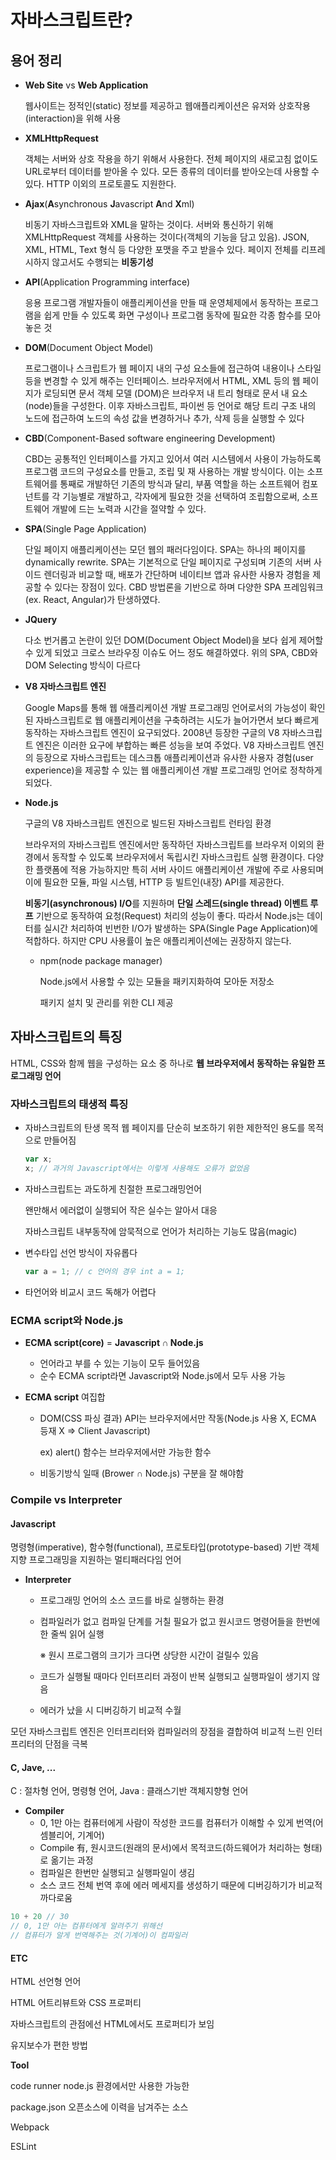 # 자바스크립트란?

## 용어 정리

- **Web Site** vs **Web Application**

  웹사이트는 정적인(static) 정보를 제공하고 웹애플리케이션은 유저와 상호작용(interaction)을 위해 사용

- **XMLHttpRequest**

  객체는 서버와 상호 작용을 하기 위해서 사용한다. 전체 페이지의 새로고침 없이도 URL로부터 데이터를 받아올 수 있다. 모든 종류의 데이터를 받아오는데 사용할 수 있다. HTTP 이외의 프로토콜도 지원한다.

- **Ajax**(**A**synchronous **J**avascript **A**nd **X**ml)

  비동기 자바스크립트와 XML을 말하는 것이다. 서버와 통신하기 위해 XMLHttpRequest 객체를 사용하는 것이다(객체의 기능을 담고 있음). JSON, XML, HTML, Text 형식 등 다양한 포맷을 주고 받을수 있다. 페이지 전체를 리프레시하지 않고서도 수행되는 **비동기성**

- **API**(Application Programming interface)

  응용 프로그램 개발자들이 애플리케이션을 만들 때 운영체제에서 동작하는 프로그램을 쉽게 만들 수 있도록 화면 구성이나 프로그램 동작에 필요한 각종 함수를 모아놓은 것

- **DOM**(Document Object Model)

  프로그램이나 스크립트가 웹 페이지 내의 구성 요소들에 접근하여 내용이나 스타일 등을 변경할 수 있게 해주는 인터페이스. 브라우저에서 HTML, XML 등의 웹 페이지가 로딩되면 문서 객체 모델 (DOM)은 브라우저 내 트리 형태로 문서 내 요소 (node)들을 구성한다. 이후 자바스크립트, 파이썬 등 언어로 해당 트리 구조 내의 노드에 접근하여 노드의 속성 값을 변경하거나 추가, 삭제 등을 실행할 수 있다

- **CBD**(Component-Based software engineering Development)

  CBD는 공통적인 인터페이스를 가지고 있어서 여러 시스템에서 사용이 가능하도록 프로그램 코드의 구성요소를 만들고, 조립 및 재 사용하는 개발 방식이다. 이는 소프트웨어를 통째로 개발하던 기존의 방식과 달리, 부품 역할을 하는 소프트웨어 컴포넌트를 각 기능별로 개발하고, 각자에게 필요한 것을 선택하여 조립함으로써, 소프트웨어 개발에 드는 노력과 시간을 절약할 수 있다.

- **SPA**(Single Page Application)

  단일 페이지 애플리케이션는 모던 웹의 패러다임이다. SPA는 하나의 페이지를 dynamically rewrite. SPA는 기본적으로 단일 페이지로 구성되며 기존의 서버 사이드 렌더링과 비교할 때, 배포가 간단하며 네이티브 앱과 유사한 사용자 경험을 제공할 수 있다는 장점이 있다. CBD 방법론을 기반으로 하며 다양한 SPA 프레임워크 (ex. React, Angular)가 탄생하였다.

- **JQuery**

  다소 번거롭고 논란이 있던 DOM(Document Object Model)을 보다 쉽게 제어할 수 있게 되었고 크로스 브라우징 이슈도 어느 정도 해결하였다. 위의 SPA, CBD와 DOM Selecting 방식이 다르다

- **V8 자바스크립트 엔진**

  Google Maps를 통해 웹 애플리케이션 개발 프로그래밍 언어로서의 가능성이 확인된 자바스크립트로 웹 애플리케이션을 구축하려는 시도가 늘어가면서 보다 빠르게 동작하는 자바스크립트 엔진이 요구되었다. 2008년 등장한 구글의 V8 자바스크립트 엔진은 이러한 요구에 부합하는 빠른 성능을 보여 주었다. V8 자바스크립트 엔진의 등장으로 자바스크립트는 데스크톱 애플리케이션과 유사한 사용자 경험(user experience)을 제공할 수 있는 웹 애플리케이션 개발 프로그래밍 언어로 정착하게 되었다.

* **Node.js**

  구글의 V8 자바스크립트 엔진으로 빌드된 자바스크립트 런타임 환경

  브라우저의 자바스크립트 엔진에서만 동작하던 자바스크립트를 브라우저 이외의 환경에서 동작할 수 있도록 브라우저에서 독립시킨 자바스크립트 실행 환경이다. 다양한 플랫폼에 적용 가능하지만 특히 서버 사이드 애플리케이션 개발에 주로 사용되며 이에 필요한 모듈, 파일 시스템, HTTP 등 빌트인(내장) API를 제공한다.

  **비동기(asynchronous) I/O**를 지원하며 **단일 스레드(single thread) 이벤트 루프** 기반으로 동작하여 요청(Request) 처리의 성능이 좋다. 따라서 Node.js는 데이터를 실시간 처리하여 빈번한 I/O가 발생하는 SPA(Single Page Application)에 적합하다. 하지만 CPU 사용률이 높은 애플리케이션에는 권장하지 않는다.
  
  - npm(node package manager)
  
    Node.js에서 사용할 수 있는 모듈을 패키지화하여 모아둔 저장소
  
    패키지 설치 및 관리를 위한 CLI 제공



## 자바스크립트의 특징

HTML, CSS와 함께 웹을 구성하는 요소 중 하나로 **웹 브라우저에서 동작하는 유일한 프로그래밍 언어**



### 자바스크립트의 태생적 특징

- 자바스크립트의 탄생 목적 웹 페이지를 단순히 보조하기 위한 제한적인 용도를 목적으로 만들어짐

  ```javascript
  var x;
  x; // 과거의 Javascript에서는 이렇게 사용해도 오류가 없었음
  ```

- 자바스크립트는 과도하게 친절한 프로그래밍언어

  왠만해서 에러없이 실행되어 작은 실수는 알아서 대응

  자바스크립트 내부동작에 암묵적으로 언어가 처리하는 기능도 많음(magic)

- 변수타입 선언 방식이 자유롭다

  ```javascript
  var a = 1; // c 언어의 경우 int a = 1;
  ```

- 타언어와 비교시 코드 독해가 어렵다

  

### ECMA script와 Node.js

- **ECMA script(core)** = **Javascript ∩ Node.js**

  - 언어라고 부를 수 있는 기능이 모두 들어있음
  - 순수 ECMA script라면 Javascript와 Node.js에서 모두 사용 가능

- **ECMA script** 여집합

  - DOM(CSS 파싱 결과) API는 브라우저에서만 작동(Node.js 사용 X, ECMA 등재 X => Client Javascript)

    ex) alert() 함수는 브라우저에서만 가능한 함수

  - 비동기방식 일때 (Brower ∩ Node.js) 구분을 잘 해야함



### Compile vs Interpreter

#### Javascript

명령형(imperative), 함수형(functional), 프로토타입(prototype-based) 기반 객체지향 프로그래밍을 지원하는 멀티패러다임 언어 

- **Interpreter**

  - 프로그래밍 언어의 소스 코드를 바로 실행하는 환경

  - 컴파일러가 없고 컴파일 단계를 거칠 필요가 없고 원시코드 명령어들을 한번에 한 줄씩 읽어 실행

    ※ 원시 프로그램의 크기가 크다면 상당한 시간이 걸릴수 있음

  - 코드가 실행될 때마다 인터프리터 과정이 반복 실행되고 실행파일이 생기지 않음

  - 에러가 났을 시 디버깅하기 비교적 수월

모던 자바스크립트 엔진은 인터프리터와 컴파일러의 장점을 결합하여 비교적 느린 인터프리터의 단점을 극복

#### C, Jave, ...

C : 절차형 언어, 명령형 언어, Java : 클래스기반 객체지향형 언어

- **Compiler**
  - 0, 1만 아는 컴퓨터에게 사람이 작성한 코드를 컴퓨터가 이해할 수 있게 번역(어셈블리어, 기계어)
  - Compile 有, 원시코드(원래의 문서)에서 목적코드(하드웨어가 처리하는 형태)로 옮기는 과정
  - 컴파일은 한번만 실행되고 실행파일이 생김
  - 소스 코드 전체 번역 후에 에러 메세지를 생성하기 때문에 디버깅하기가 비교적 까다로움



```javascript
10 + 20 // 30
// 0, 1만 아는 컴퓨터에게 알려주기 위해선
// 컴퓨터가 알게 번역해주는 것(기계어)이 컴파일러
```



#### ETC

HTML 선언형 언어

HTML 어트리뷰트와 CSS 프로퍼티

자바스크립트의 관점에선 HTML에서도 프로퍼티가 보임

유지보수가 편한 방법



**Tool**

code runner node.js 환경에서만 사용한 가능한

package.json 오픈소스에 이력을 남겨주는 소스

Webpack

ESLint


